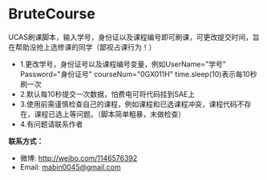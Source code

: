 BruteCourse
===========
UCAS刷课脚本，输入学号，身份证以及课程编号即可刷课，可更改提交时间，旨在帮助没抢上选修课的同学（鄙视占课行为！）

* 1.更改学号，身份证号以及课程编号变量，例如UserName="学号"    Password="身份证号" courseNum="0GX011H"  time.sleep(10)表示每10秒刷一次
* 2.默认每10秒提交一次数据，怕费电可将代码挂到SAE上
* 3.使用前需谨慎检查自己的课程，例如课程和已选课程冲突，课程代码不存在，课程已选上等问题。（脚本简单粗暴，未做检查）
* 4.有问题请联系作者

**联系方式：**

* 微博: http://weibo.com/1146576392
* Email: mabin0045@gmail.com

